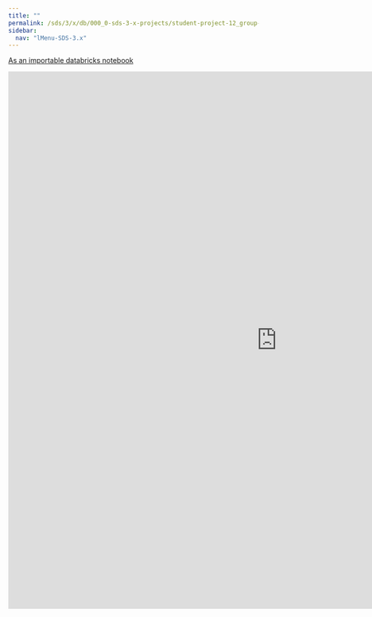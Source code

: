 ```yaml
---
title: ""
permalink: /sds/3/x/db/000_0-sds-3-x-projects/student-project-12_group-CovidPandemic/00_ProjectDescriptionAndPlanning/
sidebar:
  nav: "lMenu-SDS-3.x"
---
```


[As an importable databricks notebook](https://lamastex.github.io/scalable-data-science/sds/3/x/db/000_0-sds-3-x-projects/student-project-12_group-CovidPandemic/00_ProjectDescriptionAndPlanning.html)

<iframe src="https://lamastex.github.io/scalable-data-science/sds/3/x/db/000_0-sds-3-x-projects/student-project-12_group-CovidPandemic/00_ProjectDescriptionAndPlanning.html" width="1080" height="1080" frameborder="0"></iframe>
